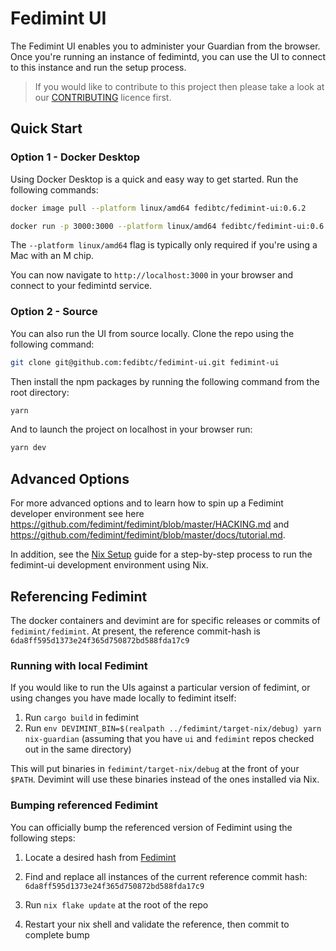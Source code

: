 # Fedimint UI

The Fedimint UI enables you to administer your Guardian from the browser. Once you're running an instance of fedimintd, you can use the UI to connect to this instance and run the setup process.

> If you would like to contribute to this project then please take a look at our [CONTRIBUTING](CONTRIBUTING.md) licence first.

## Quick Start

### Option 1 - Docker Desktop

Using Docker Desktop is a quick and easy way to get started. Run the following commands:

```bash
docker image pull --platform linux/amd64 fedibtc/fedimint-ui:0.6.2
```

```bash
docker run -p 3000:3000 --platform linux/amd64 fedibtc/fedimint-ui:0.6.2
```

The `--platform linux/amd64` flag is typically only required if you're using a Mac with an M chip.

You can now navigate to `http://localhost:3000` in your browser and connect to your fedimintd service.

### Option 2 - Source

You can also run the UI from source locally. Clone the repo using the following command:

```bash
git clone git@github.com:fedibtc/fedimint-ui.git fedimint-ui
```

Then install the npm packages by running the following command from the root directory:

```bash
yarn
```

And to launch the project on localhost in your browser run:

```bash
yarn dev
```

## Advanced Options

For more advanced options and to learn how to spin up a Fedimint developer environment see here https://github.com/fedimint/fedimint/blob/master/HACKING.md and https://github.com/fedimint/fedimint/blob/master/docs/tutorial.md.

In addition, see the [Nix Setup](docs/nix.md) guide for a step-by-step process to run the fedimint-ui development environment using Nix.

## Referencing Fedimint

The docker containers and devimint are for specific releases or commits of `fedimint/fedimint`. At present, the reference commit-hash is `6da8ff595d1373e24f365d750872bd588fda17c9`

### Running with local Fedimint

If you would like to run the UIs against a particular version of fedimint, or using changes you have made locally to fedimint itself:

1. Run `cargo build` in fedimint
2. Run `env DEVIMINT_BIN=$(realpath ../fedimint/target-nix/debug) yarn nix-guardian` (assuming that you have `ui` and `fedimint` repos checked out in the same directory)

This will put binaries in `fedimint/target-nix/debug` at the front of your `$PATH`. Devimint will use these binaries instead of the ones installed via Nix.

### Bumping referenced Fedimint

You can officially bump the referenced version of Fedimint using the following steps:

1. Locate a desired hash from [Fedimint](https://github.com/fedimint/fedimint/commits/master)
2. Find and replace all instances of the current reference commit hash: `6da8ff595d1373e24f365d750872bd588fda17c9`

3. Run `nix flake update` at the root of the repo
4. Restart your nix shell and validate the reference, then commit to complete bump
